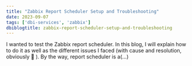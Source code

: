 ```yaml
---
title: "Zabbix Report Scheduler Setup and Troubleshooting"
date: 2023-09-07
tags: ['dbi-services', 'zabbix']
dbiblogtitle: zabbix-report-scheduler-setup-and-troubleshooting
---
```

I wanted to test the Zabbix report scheduler. In this blog, I will explain how to do it as well as the different issues I faced (with cause and resolution, obviously 🙂 ). By the way, report scheduler is a(…)